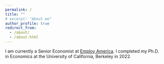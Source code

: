 ```yaml
---
permalink: /
title: ""
# excerpt: "About me"
author_profile: true
redirect_from: 
  - /about/
  - /about.html
---
```


I am currently a Senior Economist at [Employ America](https://www.employamerica.org/). I completed my Ph.D. in Economics at the University of California, Berkeley in 2022.